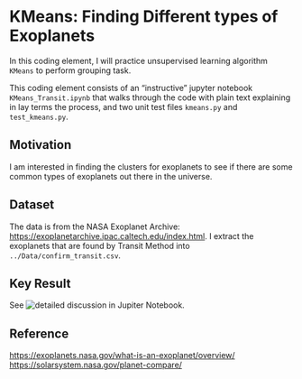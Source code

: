 # KMeans: Finding Different types of Exoplanets
In this coding element, I will practice unsupervised learning algorithm `KMeans` to perform grouping task.  

This coding element consists of an “instructive” jupyter notebook `KMeans_Transit.ipynb` that walks through the code with plain text explaining in lay terms the process, and two unit test files `kmeans.py` and `test_kmeans.py`. 

## Motivation 
I am interested in finding the clusters for exoplanets to see if there are some common types of exoplanets out there in the universe.

## Dataset
The data is from the NASA Exoplanet Archive: https://exoplanetarchive.ipac.caltech.edu/index.html. I extract the exoplanets that are found by Transit Method into `../Data/confirm_transit.csv`. 

## Key Result
See ![detailed discussion]() in Jupiter Notebook.

## Reference
https://exoplanets.nasa.gov/what-is-an-exoplanet/overview/ \
https://solarsystem.nasa.gov/planet-compare/ 

